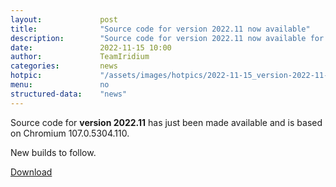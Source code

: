 ```yaml
---
layout: 			post
title:  			"Source code for version 2022.11 now available"
description: 		"Source code for version 2022.11 now available for download."
date:	 			2022-11-15 10:00
author:				TeamIridium
categories:			news
hotpic:				"/assets/images/hotpics/2022-11-15_version-2022-11-source-code.png"
menu: 				no
structured-data:	"news"
---
```

Source code for **version 2022.11** has just been made available and is based on Chromium 107.0.5304.110.   

New builds to follow.

<a href="/downloads/source" class="button download" title="download Iridium Browser">Download</a>